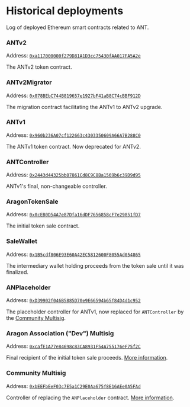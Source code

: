 # Historical deployments

Log of deployed Ethereum smart contracts related to ANT.

### ANTv2

Address: [`0xa117000000f279D81A1D3cc75430fAA017FA5A2e`](https://etherscan.io/address/0xa117000000f279d81a1d3cc75430faa017fa5a2e)

The ANTv2 token contract.

### ANTv2Migrator

Address: [`0x078BEbC744B819657e1927bF41aB8C74cBBF912D`](https://etherscan.io/address/0x078BEbC744B819657e1927bF41aB8C74cBBF912D)

The migration contract facilitating the ANTv1 to ANTv2 upgrade.

### ANTv1

Address: [`0x960b236A07cf122663c4303350609A66A7B288C0`](https://etherscan.io/address/0x960b236A07cf122663c4303350609A66A7B288C0)

The ANTv1 token contract. Now deprecated for ANTv2.

### ANTController

Address:
[`0x2443d44325bb07861Cd8C9C8Ba1569b6c39D9d95`](https://etherscan.io/address/0x2443d44325bb07861Cd8C9C8Ba1569b6c39D9d95)

ANTv1's final, non-changeable controller.

### AragonTokenSale

Address: [`0x0cEB0D54A7e87Dfa16dDF7656858cF7e29851fD7`](https://etherscan.io/address/0x0ceb0d54a7e87dfa16ddf7656858cf7e29851fd7#code)

The initial token sale contract.

### SaleWallet

Address: [`0x1B5cdf806E93E60A42EC5812600F8055Ad054865`](https://etherscan.io/address/0x1b5cdf806e93e60a42ec5812600f8055ad054865)

The intermediary wallet holding proceeds from the token sale until it was finalized.

### ANPlaceholder

Address: [`0xD39902f046B5885D70e9E66594b65f84D4d1c952`](https://etherscan.io/address/0xd39902f046b5885d70e9e66594b65f84d4d1c952)

The placeholder controller for ANTv1, now replaced for `ANTController` by the [Community Multisig](#community-multisig).

### Aragon Association ("Dev") Multisig

Address: [`0xcafE1A77e84698c83CA8931F54A755176eF75f2C`](https://etherscan.io/address/0xcafe1a77e84698c83ca8931f54a755176ef75f2c)

Final recipient of the initial token sale proceeds. [More information](https://wiki.aragon.org/association/multisigs/association/).

### Community Multisig

Address: [`0xbEEFbEeF03c7E5a1C29E0Aa675f8E16AEe0A5FAd`](https://etherscan.io/address/0xbeefbeef03c7e5a1c29e0aa675f8e16aee0a5fad)

Controller of replacing the `ANPlaceholder` contract. [More information](https://wiki.aragon.org/association/multisigs/community/).
